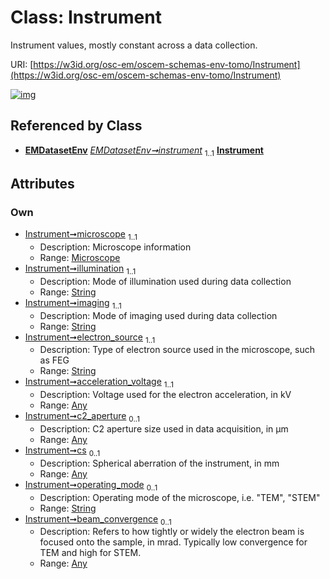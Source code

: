 
# Class: Instrument

Instrument values, mostly constant across a data collection.

URI: [https://w3id.org/osc-em/oscem-schemas-env-tomo/Instrument](https://w3id.org/osc-em/oscem-schemas-env-tomo/Instrument)


[![img](https://yuml.me/diagram/nofunky;dir:TB/class/[Microscope],[Any]<beam_convergence%200..1-++[Instrument&#124;illumination:string;imaging:string;electron_source:string;operating_mode:string%20%3F],[Any]<cs%200..1-++[Instrument],[Any]<c2_aperture%200..1-++[Instrument],[Any]<acceleration_voltage%201..1-++[Instrument],[Microscope]<microscope%201..1-++[Instrument],[EMDatasetEnv]++-%20instrument%201..1>[Instrument],[EMDatasetEnv],[Any])](https://yuml.me/diagram/nofunky;dir:TB/class/[Microscope],[Any]<beam_convergence%200..1-++[Instrument&#124;illumination:string;imaging:string;electron_source:string;operating_mode:string%20%3F],[Any]<cs%200..1-++[Instrument],[Any]<c2_aperture%200..1-++[Instrument],[Any]<acceleration_voltage%201..1-++[Instrument],[Microscope]<microscope%201..1-++[Instrument],[EMDatasetEnv]++-%20instrument%201..1>[Instrument],[EMDatasetEnv],[Any])

## Referenced by Class

 *  **[EMDatasetEnv](EMDatasetEnv.md)** *[EMDatasetEnv➞instrument](EMDatasetEnv_instrument.md)*  <sub>1..1</sub>  **[Instrument](Instrument.md)**

## Attributes


### Own

 * [Instrument➞microscope](Instrument_microscope.md)  <sub>1..1</sub>
     * Description: Microscope information
     * Range: [Microscope](Microscope.md)
 * [Instrument➞illumination](Instrument_illumination.md)  <sub>1..1</sub>
     * Description: Mode of illumination used during data collection
     * Range: [String](types/String.md)
 * [Instrument➞imaging](Instrument_imaging.md)  <sub>1..1</sub>
     * Description: Mode of imaging used during data collection
     * Range: [String](types/String.md)
 * [Instrument➞electron_source](Instrument_electron_source.md)  <sub>1..1</sub>
     * Description: Type of electron source used in the microscope, such as FEG
     * Range: [String](types/String.md)
 * [Instrument➞acceleration_voltage](Instrument_acceleration_voltage.md)  <sub>1..1</sub>
     * Description: Voltage used for the electron acceleration, in kV
     * Range: [Any](Any.md)
 * [Instrument➞c2_aperture](Instrument_c2_aperture.md)  <sub>0..1</sub>
     * Description: C2 aperture size used in data acquisition, in µm
     * Range: [Any](Any.md)
 * [Instrument➞cs](Instrument_cs.md)  <sub>0..1</sub>
     * Description: Spherical aberration of the instrument, in mm
     * Range: [Any](Any.md)
 * [Instrument➞operating_mode](Instrument_operating_mode.md)  <sub>0..1</sub>
     * Description: Operating mode of the microscope, i.e. "TEM", "STEM"
     * Range: [String](types/String.md)
 * [Instrument➞beam_convergence](Instrument_beam_convergence.md)  <sub>0..1</sub>
     * Description: Refers to how tightly or widely the electron beam is focused onto the sample, in mrad. Typically low convergence for TEM and high for STEM.
     * Range: [Any](Any.md)
